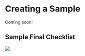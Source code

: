 # Creating a Sample

Coming soon!

## Sample Final Checklist

<img src="https://pnptelemetry.azurewebsites.net/list-formatting/docs/contributing/sample" />

